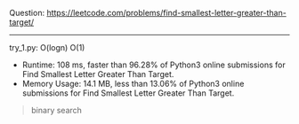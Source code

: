 Question: https://leetcode.com/problems/find-smallest-letter-greater-than-target/

---

try_1.py: O(logn) O(1)
* Runtime: 108 ms, faster than 96.28% of Python3 online submissions for Find Smallest Letter Greater Than Target.
* Memory Usage: 14.1 MB, less than 13.06% of Python3 online submissions for Find Smallest Letter Greater Than Target.

> binary search

